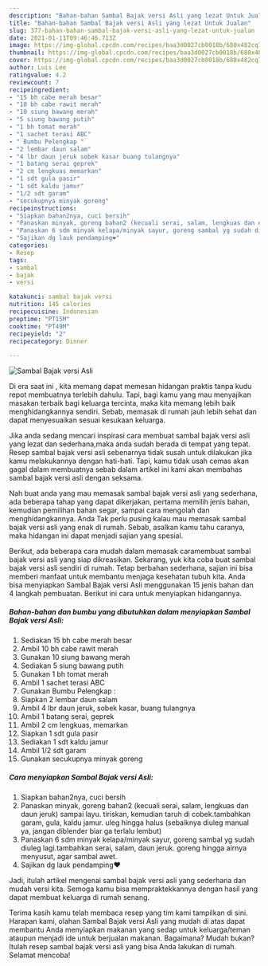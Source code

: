 ```yaml
---
description: "Bahan-bahan Sambal Bajak versi Asli yang lezat Untuk Jualan"
title: "Bahan-bahan Sambal Bajak versi Asli yang lezat Untuk Jualan"
slug: 377-bahan-bahan-sambal-bajak-versi-asli-yang-lezat-untuk-jualan
date: 2021-01-11T09:46:46.713Z
image: https://img-global.cpcdn.com/recipes/baa3d0027cb0018b/680x482cq70/sambal-bajak-versi-asli-foto-resep-utama.jpg
thumbnail: https://img-global.cpcdn.com/recipes/baa3d0027cb0018b/680x482cq70/sambal-bajak-versi-asli-foto-resep-utama.jpg
cover: https://img-global.cpcdn.com/recipes/baa3d0027cb0018b/680x482cq70/sambal-bajak-versi-asli-foto-resep-utama.jpg
author: Luis Lee
ratingvalue: 4.2
reviewcount: 7
recipeingredient:
- "15 bh cabe merah besar"
- "10 bh cabe rawit merah"
- "10 siung bawang merah"
- "5 siung bawang putih"
- "1 bh tomat merah"
- "1 sachet terasi ABC"
- " Bumbu Pelengkap "
- "2 lembar daun salam"
- "4 lbr daun jeruk sobek kasar buang tulangnya"
- "1 batang serai geprek"
- "2 cm lengkuas memarkan"
- "1 sdt gula pasir"
- "1 sdt kaldu jamur"
- "1/2 sdt garam"
- "secukupnya minyak goreng"
recipeinstructions:
- "Siapkan bahan2nya, cuci bersih"
- "Panaskan minyak, goreng bahan2 (kecuali serai, salam, lengkuas dan daun jeruk) sampai layu. tiriskan, kemudian taruh di cobek.tambahkan garam, gula, kaldu jamur. uleg hingga halus (sebaiknya diuleg manual ya, jangan diblender biar ga terlalu lembut)"
- "Panaskan 6 sdm minyak kelapa/minyak sayur, goreng sambal yg sudah diuleg lagi.tambahkan serai, salam, daun jeruk. goreng hingga airnya menyusut, agar sambal awet."
- "Sajikan dg lauk pendamping❤️"
categories:
- Resep
tags:
- sambal
- bajak
- versi

katakunci: sambal bajak versi 
nutrition: 145 calories
recipecuisine: Indonesian
preptime: "PT15M"
cooktime: "PT49M"
recipeyield: "2"
recipecategory: Dinner

---
```



![Sambal Bajak versi Asli](https://img-global.cpcdn.com/recipes/baa3d0027cb0018b/680x482cq70/sambal-bajak-versi-asli-foto-resep-utama.jpg)

Di era  saat ini , kita memang dapat memesan hidangan praktis tanpa kudu repot membuatnya terlebih dahulu. Tapi, bagi kamu yang mau menyajikan masakan terbaik bagi keluarga tercinta, maka kita memang lebih baik menghidangkannya sendiri. Sebab, memasak di rumah jauh lebih sehat dan dapat menyesuaikan sesuai kesukaan keluarga.

Jika anda sedang mencari inspirasi cara membuat sambal bajak versi asli yang lezat dan sederhana,maka anda sudah berada di tempat yang tepat. Resep sambal bajak versi asli  sebenarnya tidak susah untuk dilakukan jika kamu melakukannya dengan hati-hati. Tapi, kamu tidak usah cemas akan gagal dalam membuatnya 
sebab dalam artikel ini kami akan membahas sambal bajak versi asli dengan seksama.  



Nah buat anda yang mau memasak sambal bajak versi asli yang sederhana, ada beberapa tahap yang dapat dikerjakan, pertama memilih jenis bahan, kemudian pemilihan bahan segar, sampai cara mengolah dan menghidangkannya. Anda Tak perlu pusing kalau mau memasak sambal bajak versi asli yang enak di rumah. Sebab, asalkan kamu  tahu caranya, maka hidangan ini dapat menjadi sajian yang spesial.

Berikut, ada beberapa cara mudah dalam memasak caramembuat sambal bajak versi asli yang siap dikreasikan. Sekarang, yuk kita coba buat sambal bajak versi asli sendiri di rumah. Tetap berbahan sederhana, sajian ini bisa memberi manfaat untuk membantu menjaga kesehatan tubuh kita. Anda bisa menyiapkan Sambal Bajak versi Asli menggunakan 15 jenis bahan dan 4 langkah pembuatan. Berikut ini cara untuk menyiapkan hidangannya.

<!--inarticleads1-->

##### Bahan-bahan dan bumbu yang dibutuhkan dalam menyiapkan Sambal Bajak versi Asli:

1. Sediakan 15 bh cabe merah besar
1. Ambil 10 bh cabe rawit merah
1. Gunakan 10 siung bawang merah
1. Sediakan 5 siung bawang putih
1. Gunakan 1 bh tomat merah
1. Ambil 1 sachet terasi ABC
1. Gunakan  Bumbu Pelengkap :
1. Siapkan 2 lembar daun salam
1. Ambil 4 lbr daun jeruk, sobek kasar, buang tulangnya
1. Ambil 1 batang serai, geprek
1. Ambil 2 cm lengkuas, memarkan
1. Siapkan 1 sdt gula pasir
1. Sediakan 1 sdt kaldu jamur
1. Ambil 1/2 sdt garam
1. Gunakan secukupnya minyak goreng




<!--inarticleads2-->

##### Cara menyiapkan Sambal Bajak versi Asli:

1. Siapkan bahan2nya, cuci bersih
1. Panaskan minyak, goreng bahan2 (kecuali serai, salam, lengkuas dan daun jeruk) sampai layu. tiriskan, kemudian taruh di cobek.tambahkan garam, gula, kaldu jamur. uleg hingga halus (sebaiknya diuleg manual ya, jangan diblender biar ga terlalu lembut)
1. Panaskan 6 sdm minyak kelapa/minyak sayur, goreng sambal yg sudah diuleg lagi.tambahkan serai, salam, daun jeruk. goreng hingga airnya menyusut, agar sambal awet.
1. Sajikan dg lauk pendamping❤️




Jadi, itulah artikel mengenai  sambal bajak versi asli  yang sederhana dan mudah versi kita. Semoga kamu bisa mempraktekkannya dengan hasil yang dapat membuat keluarga di rumah senang. 

Terima kasih kamu telah membaca resep yang tim kami tampilkan di sini. Harapan kami, olahan  Sambal Bajak versi Asli yang mudah di atas dapat membantu Anda menyiapkan makanan yang sedap untuk keluarga/teman ataupun menjadi ide untuk berjualan makanan. Bagaimana? Mudah bukan? Itulah resep sambal bajak versi asli yang bisa Anda lakukan di rumah. Selamat mencoba!

